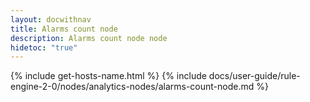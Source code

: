 ```yaml
---
layout: docwithnav
title: Alarms count node
description: Alarms count node node
hidetoc: "true"
---
```


{% include get-hosts-name.html %}
{% include docs/user-guide/rule-engine-2-0/nodes/analytics-nodes/alarms-count-node.md %}
